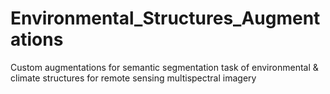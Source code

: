 # Environmental_Structures_Augmentations
Custom augmentations for semantic segmentation task of environmental &amp; climate structures for remote sensing multispectral imagery
